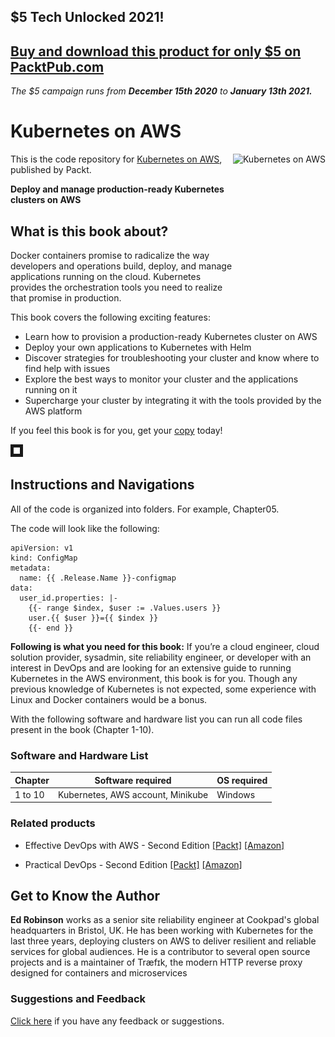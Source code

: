 ## $5 Tech Unlocked 2021!
[Buy and download this product for only $5 on PacktPub.com](https://www.packtpub.com/)
-----
*The $5 campaign         runs from __December 15th 2020__ to __January 13th 2021.__*

# Kubernetes on AWS

<a href="https://www.packtpub.com/virtualization-and-cloud/kubernetes-aws?utm_source=9781788390071"><img src="https://dz13w8afd47il.cloudfront.net/sites/default/files/imagecache/ppv4_main_book_cover/9781788390071--.png" alt="Kubernetes on AWS" height="256px" align="right"></a>

This is the code repository for [Kubernetes on AWS](https://www.packtpub.com/virtualization-and-cloud/kubernetes-aws?utm_source=9781788390071), published by Packt.

**Deploy and manage production-ready Kubernetes clusters on AWS**

## What is this book about?
Docker containers promise to radicalize the way developers and operations build, deploy, and manage applications running on the cloud. Kubernetes provides the orchestration tools you need to realize that promise in production.

This book covers the following exciting features:
* Learn how to provision a production-ready Kubernetes cluster on AWS
* Deploy your own applications to Kubernetes with Helm
* Discover strategies for troubleshooting your cluster and know where to find help with issues
* Explore the best ways to monitor your cluster and the applications running on it
* Supercharge your cluster by integrating it with the tools provided by the AWS platform

If you feel this book is for you, get your [copy](https://www.amazon.com/dp/1788390075) today!

<a href="https://www.packtpub.com/?utm_source=github&utm_medium=banner&utm_campaign=GitHubBanner"><img src="https://raw.githubusercontent.com/PacktPublishing/GitHub/master/GitHub.png" 
alt="https://www.packtpub.com/" border="5" /></a>


## Instructions and Navigations
All of the code is organized into folders. For example, Chapter05.

The code will look like the following:
```
apiVersion: v1
kind: ConfigMap
metadata:
  name: {{ .Release.Name }}-configmap
data:
  user_id.properties: |-
    {{- range $index, $user := .Values.users }}
    user.{{ $user }}={{ $index }}
    {{- end }}
```
**Following is what you need for this book:**
If you’re a cloud engineer, cloud solution provider, sysadmin, site reliability engineer, or developer with an interest in DevOps and are looking for an extensive guide to running Kubernetes in the AWS environment, this book is for you. Though any previous knowledge of Kubernetes is not expected, some experience with Linux and Docker containers would be a bonus.

With the following software and hardware list you can run all code files present in the book (Chapter 1-10).

### Software and Hardware List

| Chapter  | Software required                   | OS required                        |
| -------- | ------------------------------------| -----------------------------------|
| 1 to 10  | Kubernetes, AWS account, Minikube   | Windows                            |



### Related products <Other books you may enjoy>
* Effective DevOps with AWS - Second Edition [[Packt]](https://www.packtpub.com/virtualization-and-cloud/effective-devops-aws-second-edition?utm_source=9781789539974) [[Amazon]](https://www.amazon.com/dp/1789539978)

* Practical DevOps - Second Edition [[Packt]](https://www.packtpub.com/virtualization-and-cloud/practical-devops-second-edition?utm_source=9781788392570) [[Amazon]](https://www.amazon.com/dp/1788392574)

## Get to Know the Author
**Ed Robinson**
works as a senior site reliability engineer at Cookpad's global headquarters in Bristol, UK. He has been working with Kubernetes for the last three years, deploying clusters on AWS to deliver resilient and reliable services for global audiences. He is a contributor to several open source projects and is a maintainer of Træfɪk, the modern HTTP reverse proxy designed for containers and microservices





### Suggestions and Feedback
[Click here](https://docs.google.com/forms/d/e/1FAIpQLSdy7dATC6QmEL81FIUuymZ0Wy9vH1jHkvpY57OiMeKGqib_Ow/viewform) if you have any feedback or suggestions.
